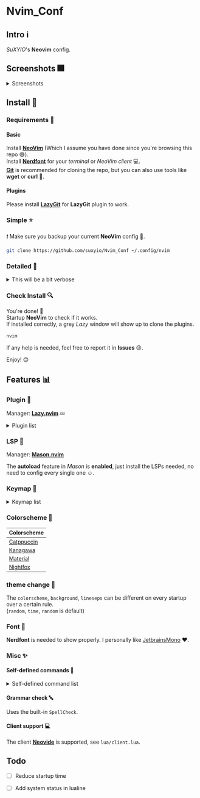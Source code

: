 # Nvim_Conf

## Intro :information_source:

_SuXYIO_'s __Neovim__ config. 

## Screenshots :fireworks:

<details>
<summary>Screenshots</summary>

> Editing with _tree view_ :evergreen_tree:, _telescope_ :telescope: on, _kanagawa-dragon_ :japanese_goblin: colorscheme. 
![Screenshot0](./media/Screenshot0.png)

> Editing source checking for function _definition_ :microscope:, _outline_ :mag: on, _duskfox_ :blue_heart: colorscheme. 
![Screenshot1](./media/Screenshot1.png)

> Editing with _lazygit_ :pager:, _tree view_ :evergreen_tree: on, _kanagawa-dragon_ :japanese_goblin: colorscheme. 
![Screenshot2](./media/Screenshot2.png)

> Editing source with _code diagnostic_ :syringe: on, _catppuccin-mocha_ :cat: colorscheme. 
![Screenshot3](./media/Screenshot3.png)

Note that these screenshots may not represent the actual effect, which is dependent on the terminal / NeoVim client config :computer:.  
Also, these screenshots might be outdated due to my laziness :sleeping:. 

</details>

## Install :calling:

### Requirements :battery:

#### Basic

Install __[NeoVim](https://github.com/neovim/neovim)__ (Which I assume you have done since you're browsing this repo :sweat_smile:).  
Install __[Nerdfont](https://nerdfonts.com)__ for your _terminal_ or _NeoVim client_ :computer:.  
__[Git](https://git-scm.com)__ is recommended for cloning the repo, but you can also use tools like __wget__ or __curl__ :wrench:.  

#### Plugins

Please install __[LazyGit](https://github.com/jesseduffield/lazygit)__ for __LazyGit__ plugin to work.  

### Simple :star:

:exclamation: Make sure you backup your current __NeoVim__ config :floppy_disk:.  

```bash
git clone https://github.com/suxyio/Nvim_Conf ~/.config/nvim
```

### Detailed :star2:

<details>

<summary>This will be a bit verbose</summary>

1. _Optional_  
Backup your current __NeoVim__ config :floppy_disk:. 
```bash
mv ~/.config/nvim ~/.config/nvim.bak
```

1. Clone this repo :satellite:.  
```bash
git clone https://github.com/suxyio/Nvim_Conf ~/.config/nvim
```
</details>

### Check Install :mag:

You're done! :tada:  
Startup __NeoVim__ to check if it works.  
If installed correctly, a grey _Lazy_ window will show up to clone the plugins. 
```bash
nvim
```
If any help is needed, feel free to report it in __Issues__ :wink:. 

Enjoy! :blush:

## Features :bar_chart:

### Plugin :electric_plug:

Manager: __[Lazy.nvim](https://github.com/folke/lazy.nvim)__ :zzz:

<details>
<summary>Plugin list</summary>

| Plugin | Description |
| ------ | ----------- |
| [Autopairs](https://github.com/windwp/nvim-autopairs) | Better insert experience for __paired characters__ |
| [Bufferline](https://github.com/akinsho/bufferline.nvim) | Provide __bufferline__ |
| [Cmp](https://github.com/hrsh7th/nvim-cmp) | Provide __completion__ |
| [Codeium](https://github.com/Exafunction/codeium.nvim) | Provide __AI__ assist |
| [Dashboard](https://github.com/nvimdev/dashboard-nvim) | Startup __dashboard__ |
| [LazyGit](https://github.com/kdheepak/lazygit.nvim) | Provide __LazyGit__ integration |
| [LspSaga](https://github.com/nvimdev/lspsaga.nvim) | Better __LSP experience__ |
| [Lualine](https://github.com/nvim-lualine/lualine.nvim) | Provide fancy __lines and tabs__ |
| [Mason](https://github.com/williamboman/mason.nvim) | __Install LSPs__ |
| [MarkdownPreview](https://github.com/iamcco/markdown-preview.nvim) | Preview __markdown__ files |
| [Notify](https://github.com/rcarriga/nvim-notify) | Notice __UI__ |
| [NvimTree](https://github.com/nvim-tree/nvim-tree.lua) | Provide __tree__ view |
| [Telescope](https://github.com/nvim-telescope/telescope.nvim) | __Find__ files |
| [TodoComments](https://github.com/folke/todo-comments.nvim) | Highlight __todo__ comments |
| [Transparent](https://github.com/xiyaowong/transparent.nvim) | __Transparent__ background |
| [Wilder](https://github.com/gelguy/wilder.nvim) | Provide __cmdline completion__ |

</details>

### LSP :closed_book:

Manager: __[Mason.nvim](https://github.com/williamboman/mason.nvim)__

The __autoload__ feature in _Mason_ is __enabled__, just install the LSPs needed, no need to config every single one :relaxed:. 

### Keymap :musical_keyboard:

<details>
<summary>Keymap list</summary>

__Note__: The single __characters__ here are all __capital__, which represents the key on the keyboard, capital key presses will be represented with <kbd>Shift</kbd>. 

#### Base :star:

| Mode | Key | Map | Description |
| ---- | --- | --- | ----------- |
| / | <kbd>;</kbd> | `leader` | __Leader__ key |
| N | <kbd>Cmd</kbd>-<kbd>C</kbd> | `"+y` | __Copy__ to system clipboard |
| N | <kbd>Cmd</kbd>-<kbd>V</kbd> | `"+P` | __Paste__ from system clipboard in normal mode |
| I | <kbd>Cmd</kbd>-<kbd>V</kbd> | `<Esc>"+P` | __Paste__ from system clipboard in insert mode |
| N | <kbd>Leader</kbd>-<kbd>Q</kbd> | `<CMD>q<CR>` | __Quit__ |
| N | <kbd>Leader</kbd>-<kbd>WW</kbd> | `<CMD>w<CR>` | __Save__ |
| N | <kbd>Leader</kbd>-<kbd>WQ</kbd> | `<CMD>wq<CR>` | __Save & Quit__ |
| I | <kbd>J</kbd><kbd>K</kbd> | `<Esc>` | __Escape__ from insert mode |
| N | <kbd>Space</kbd> | `:` | Go to __command__ mode |
| N | <kbd>Ctrl</kbd>-<kbd>K</kbd> | `ddkP` | __Move line__ up |
| N | <kbd>Ctrl</kbd>-<kbd>J</kbd> | `ddp` | __Move line__ down |
| N | <kbd>Esc</kbd> | `<CMD>noh<CR>` | Remove __highlight__ (clear search highlight) |
| N | <kbd>Leader</kbd>-<kbd>J</kbd> | `<CMD>bn<CR>` | Switch next __buffer__ |
| N | <kbd>Leader</kbd>-<kbd>Shift</kbd>-<kbd>J</kbd> | `<CMD>bp<CR>` | Switch previous __buffer__ |
| N | <kbd>Leader</kbd>-<kbd>K</kbd> | `<CMD>bd<CR>` | Delete __buffer__ |
| N | <kbd>Leader</kbd>-<kbd>Shift</kbd>-<kbd>K</kbd> | `<CMD>bd!<CR>` | Force delete __buffer__ |
| N | <kbd>Ctrl</kbd>-<kbd>L</kbd> | `<CMD>terminal<CR>` | Open __terminal__ |
| N | <kbd>Leader</kbd><kbd>W</kbd> | `<C-w>` | __Window__ control |
| N | <kbd>Leader</kbd><kbd>Z</kbd> | `<CMD>set spell!<CR>` | Toggle __spellcheck__ |
| T | <kbd>J</kbd><kbd>K</kbd> | `<C-\\><C-n>` | __Escape__ from terminal mode |

#### Plugin :electric_plug:

| Plugin | Mode | Key | Map | Description |
| ------ | ---- | --- | --- | ----------- |
| Codeium | N | <kbd>Leader</kbd>-<kbd>N</kbd> | `<CMD>Codeium Enable<CR>` | Enable __Codeium__ |
| LazyGit | N | <kbd>Leader</kbd>-<kbd>D</kbd> | `<CMD>LazyGit<CR>` | Toggle __LazyGit__ |
| LspSaga | N | <kbd>[</kbd><kbd>E</kbd> | `<CMD>Lspsaga diagnostic_jump_next<CR>` | __Jump__ to next __diagnostic__ |
| LspSaga | N | <kbd>[</kbd><kbd>Shift</kbd>-<kbd>E</kbd> | `<CMD>Lspsaga diagnostic_jump_next<CR>` | __Jump__ to previous __diagnostic__ |
| LspSaga | N | <kbd>Leader</kbd>-<kbd>A</kbd> | `<CMD>Lspsaga code_action<CR>` | Show __actions__ of code |
| LspSaga | N | <kbd>Leader</kbd>-<kbd>S</kbd> | `<CMD>Lspsaga outline<CR>` | Show __outline__(structure) of code |
| LspSaga | N | <kbd>Leader</kbd>-<kbd>V</kbd> | `<CMD>Lspsaga peek_definition<CR>` | Peek __definition__ |
| LspSaga | N | <kbd>Leader</kbd>-<kbd>C</kbd> | `<CMD>Lspsaga show_line_diagnostics<CR>` | Show __line diagnostics__ |
| MarkdownPreview | N | <kbd>Leader</kbd>-<kbd>X</kbd> | `<CMD>MarkdownPreviewToggle<CR>` | Toggle __markdown__ preview |
| NvimCmp | I | <kbd>Enter</kbd> | `cmp.mapping.confirm({select = true})` | Confirm __completion__ |
| NvimCmp | I | <kbd>Esc</kbd> | `cmp.mapping.abort()` | Abort __completion__ |
| NvimCmp | I | <kbd>Leader</kbd>-<kbd>Space</kbd> | `cmp.mapping.complete()` | Start __completion__ |
| NvimTree | N | <kbd>Leader</kbd>-<kbd>F</kbd> | `<CMD>NvimTreeToggle<CR>` | Toggle __tree__ view |
| Telescope | N | <kbd>f</kbd><kbd>f</kbd> | `<CMD>Telescope find_files<CR>` | __Telescope__ find files |
| TodoComments | N | <kbd>[</kbd><kbd>T</kbd> | `require("todo-comments").jump_next()` | __Jump__ to next __todo__ |
| Transparent | N | <kbd>T</kbd> | `<CMD>TransparentToggle<CR>` | __Transparent__ toggle |

</details>

### Colorscheme :rainbow:

| Colorscheme |
| ----------- |
| [Catppuccin](https://github.com/catppuccin-mocha) |
| [Kanagawa](https://github.com/rebelot/kanagawa.nvim) |
| [Material](https://github.com/marko-cerovac/material.nvim) |
| [Nightfox](https://github.com/EdenEast/nightfox.nvim) |

### theme change :traffic_light:

The `colorscheme`, `background`, `lineseps` can be different on every startup over a certain rule.  
(`random`, `time`, `random` is default)

### Font :book:

__Nerdfont__ is needed to show properly. 
I personally like [JetbrainsMono](https://github.com/JetBrains/JetBrainsMono) :heart:. 

### Misc :sparkles:

#### Self-defined commands :bookmark:

<details>
<summary>Self-defined command list</summary>

| Command | Operation | Description |
| ------- | --------- | ----------- |
| `Hex` | `%!xxd` | Convert buffer raw to __hex__ code |
| `Dehex` | `%!xxd -r` | Convert buffer hex code to __raw__ |

</details>

#### Grammar check :abc:

Uses the built-in `SpellCheck`.  

#### Client support :computer:

The client __[Neovide](https://neovide.dev/)__ is supported, see `lua/client.lua`. 

## Todo

- [ ] Reduce startup time
- [ ] Add system status in lualine

